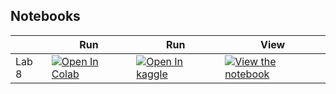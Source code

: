 
## Notebooks

|       | Run                                                                                                                                                                                                                       | Run                                                                                                                                                                                                                                         | View                                                                                                                                                                                                                     |
|-------|---------------------------------------------------------------------------------------------------------------------------------------------------------------------------------------------------------------------------|---------------------------------------------------------------------------------------------------------------------------------------------------------------------------------------------------------------------------------------------|--------------------------------------------------------------------------------------------------------------------------------------------------------------------------------------------------------------------------|
| Lab 8 | [![Open In Colab](https://colab.research.google.com/assets/colab-badge.svg)](https://colab.research.google.com/github/nineil-pitt/cs1674_2074_fall25/blob/main/lab_8_regularization/lab_8_regularization_student.ipynb) | [![Open In kaggle](https://kaggle.com/static/images/open-in-kaggle.svg)](https://kaggle.com/kernels/welcome?src=https://raw.githubusercontent.com/nineil-pitt/cs1674_2074_fall25/refs/heads/main/lab_8_regularization/lab_8_regularization_student.ipynb) | [![View the notebook](https://img.shields.io/badge/render-nbviewer-orange.svg)](https://nbviewer.jupyter.org/github/nineil-pitt/cs1674_2074_fall25/blob/main/lab_8_regularization/lab_8_regularization_student.ipynb?flush_cache=true) |

